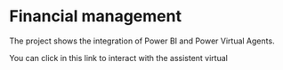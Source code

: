 # Financial management

The project shows the integration of Power BI and Power Virtual Agents.

You can click in this link to interact with the assistent virtual
